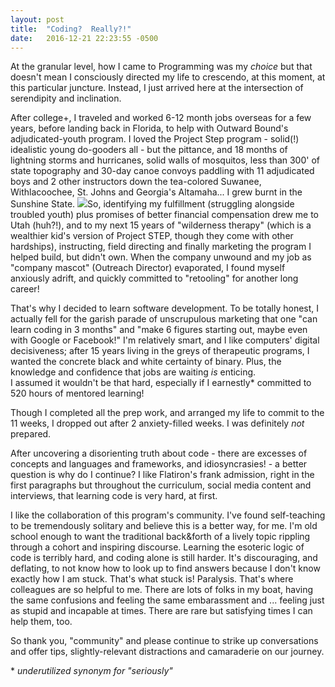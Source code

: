 ```yaml
---
layout: post
title:  "Coding?  Really?!"
date:   2016-12-21 22:23:55 -0500
---
```



At the granular level, how I came to Programming was my *choice* but that doesn't mean I consciously directed my life to crescendo, at this moment, at this particular juncture.  Instead, I just arrived here at the intersection of serendipity and inclination.

After college+, I traveled and worked 6-12 month jobs overseas for a few years, before landing back in Florida, to help with Outward Bound's adjudicated-youth program.  I loved the Project Step program - solid(!) idealistic young do-gooders all - but the pittance, and 18 months of lightning storms and hurricanes, solid walls of mosquitos, less than 300' of state topography and 30-day canoe convoys paddling with 11 adjudicated boys and 2 other instructors down the tea-colored Suwanee, Withlacoochee, St. Johns and Georgia's Altamaha... I grew burnt in the Sunshine State. ![](http://i.imgur.com/K25jXue.jpg)So, identifying my fulfillment (struggling alongside troubled youth) plus promises of better financial compensation drew me to Utah (huh?!), and to my next 15 years of "wilderness therapy" (which is a wealthier kid's version of Project STEP, though they come with other hardships), instructing, field directing and finally marketing the program I helped build, but didn't own.  When the company unwound and my job as "company mascot" (Outreach Director) evaporated, I found myself anxiously adrift, and quickly committed to "retooling" for another long career!

That's why I decided to learn software development.  To be totally honest, I actually fell for the garish parade of unscrupulous marketing that one "can learn coding in 3 months" and "make 6 figures starting out, maybe even with Google or Facebook!"  I'm relatively smart, and I like computers' digital decisiveness; after 15 years living in the greys of therapeutic programs, I wanted the concrete black and white certainty of binary. Plus, the knowledge and confidence that jobs are waiting *is* enticing.  
I assumed it wouldn't be that hard, especially if I earnestly\* committed to 520 hours of mentored learning!

Though I completed all the prep work, and arranged my life to commit to the 11 weeks, I dropped out after 2 anxiety-filled weeks.  I was definitely *not* prepared.

After uncovering a disorienting truth about code - there are excesses of concepts and languages and frameworks, and idiosyncrasies! - a better question is why do I continue?
I like Flatiron's frank admission, right in the first paragraphs but throughout the curriculum, social media content and interviews, that learning code is very hard, at first.

I like the collaboration of this program's community.  I've found self-teaching to be tremendously solitary and believe this is a better way, for me.  I'm old school enough to want the traditional back&forth of a lively topic rippling through a cohort and inspiring discourse.  Learning the esoteric logic of code is terribly hard, and coding alone is still harder.  It's discouraging, and deflating, to not know how to look up to find answers because I don't know exactly how I am stuck. That's what stuck is!  Paralysis.
That's where colleagues are so helpful to me.  There are lots of folks in my boat, having the same confusions and feeling the same embarassment and ... feeling just as stupid and incapable at times.  There are rare but satisfying times I can help them, too.

So thank you, "community" and please continue to strike up conversations and offer tips, slightly-relevant distractions and camaraderie on our journey.


\* *underutilized synonym for "seriously"*

